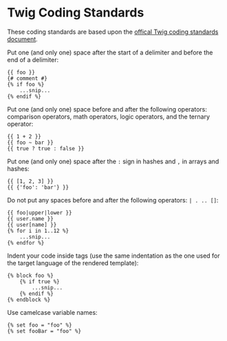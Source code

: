 # Twig Coding Standards

These coding standards are based upon the [offical Twig coding standards document](https://twig.symfony.com/doc/3.x/coding_standards.html).

Put one (and only one) space after the start of a delimiter and before the end of a delimiter:

```twig
{{ foo }}
{# comment #}
{% if foo %}
    ...snip...
{% endif %}
```

Put one (and only one) space before and after the following operators: comparison operators, math operators, logic operators, and the ternary operator:

```twig
{{ 1 + 2 }}
{{ foo ~ bar }}
{{ true ? true : false }}
```

Put one (and only one) space after the `:` sign in hashes and `,` in arrays and hashes:

```twig
{{ [1, 2, 3] }}
{{ {'foo': 'bar'} }}
```

Do not put any spaces before and after the following operators: `| . .. []`:

```twig
{{ foo|upper|lower }}
{{ user.name }}
{{ user[name] }}
{% for i in 1..12 %}
    ...snip...
{% endfor %}
```

Indent your code inside tags (use the same indentation as the one used for the target language of the rendered template):

```twig
{% block foo %}
    {% if true %}
        ...snip...
    {% endif %}
{% endblock %}
```

Use camelcase variable names:

```twig
{% set foo = "foo" %}
{% set fooBar = "foo" %}
```